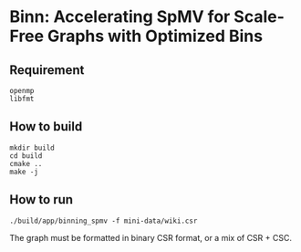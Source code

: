 # Binn: Accelerating SpMV for Scale-Free Graphs with Optimized Bins

## Requirement
```shell
openmp
libfmt
```

## How to build
```shell
mkdir build
cd build
cmake ..
make -j
```

## How to run
```shell
./build/app/binning_spmv -f mini-data/wiki.csr
```
The graph must be formatted in binary CSR format, or a mix of CSR + CSC. 